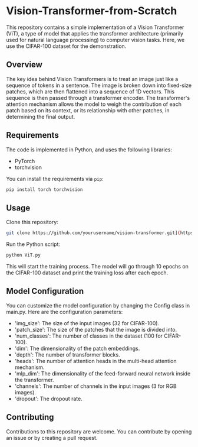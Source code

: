 # Vision-Transformer-from-Scratch

This repository contains a simple implementation of a Vision Transformer (ViT), a type of model that applies the transformer architecture (primarily used for natural language processing) to computer vision tasks. Here, we use the CIFAR-100 dataset for the demonstration.

## Overview

The key idea behind Vision Transformers is to treat an image just like a sequence of tokens in a sentence. The image is broken down into fixed-size patches, which are then flattened into a sequence of 1D vectors. This sequence is then passed through a transformer encoder. The transformer's attention mechanism allows the model to weigh the contribution of each patch based on its context, or its relationship with other patches, in determining the final output.

## Requirements

The code is implemented in Python, and uses the following libraries:
- PyTorch
- torchvision

You can install the requirements via `pip`:

```sh
pip install torch torchvision
```

## Usage
Clone this repository:
```sh
git clone https://github.com/yourusername/vision-transformer.git](https://github.com/ssakhash/Vision-Transformer-from-Scratch.git
```
Run the Python script:
```sh
python ViT.py
```
This will start the training process. The model will go through 10 epochs on the CIFAR-100 dataset and print the training loss after each epoch.

## Model Configuration
You can customize the model configuration by changing the Config class in main.py. Here are the configuration parameters:
- 'img_size': The size of the input images (32 for CIFAR-100).
- 'patch_size': The size of the patches that the image is divided into.
- 'num_classes': The number of classes in the dataset (100 for CIFAR-100).
- 'dim': The dimensionality of the patch embeddings.
- 'depth': The number of transformer blocks.
- 'heads': The number of attention heads in the multi-head attention mechanism.
- 'mlp_dim': The dimensionality of the feed-forward neural network inside the transformer.
- 'channels': The number of channels in the input images (3 for RGB images).
- 'dropout': The dropout rate.

## Contributing
Contributions to this repository are welcome. You can contribute by opening an issue or by creating a pull request.

